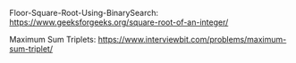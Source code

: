 Floor-Square-Root-Using-BinarySearch: https://www.geeksforgeeks.org/square-root-of-an-integer/

Maximum Sum Triplets: https://www.interviewbit.com/problems/maximum-sum-triplet/
